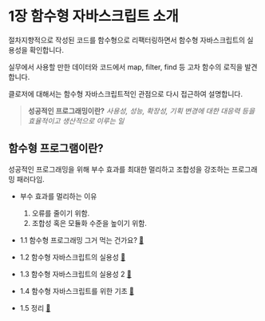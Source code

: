 # 1장 함수형 자바스크립트 소개

절차지향적으로 작성된 코드를 함수형으로 리팩터링하면서 함수형 자바스크립트의 실용성을 확인합니다.

실무에서 사용할 만한 데이터와 코드에서 map, filter, find 등 고차 함수의 로직을 발견합니다.

클로저에 대해서는 함수형 자바스크립트적인 관점으로 다시 접근하여 설명합니다.

> **성공적인 프로그래밍이란?**
*사용성, 성능, 확장성, 기획 변경에 대한 대응력 등을 효율적이고 생산적으로 이루는 일*

## 함수형 프로그램이란?

성공적인 프로그래밍을 위해 부수 효과를 최대한 멀리하고 조합성을 강조하는 프로그래밍 패러다임.

- 부수 효과를 멀리하는 이유
    1. 오류를 줄이기 위함.
    2. 조합성 혹은 모듈화 수준을 높이기 위함.


- 1.1 함수형 프로그래밍 그거 먹는 건가요? [:link:](chapter1-1/README.md)
- 1.2 함수형 자바스크립트의 실용성 [:link:](chapter1-2/README.md)
- 1.3 함수형 자바스크립트의 실용성 2 [:link:](chapter1-3/README.md)
- 1.4 함수형 자바스크립트를 위한 기초 [:link:](chapter1-4/README.md)
- 1.5 정리 [:link:](chapter1-5/README.md)